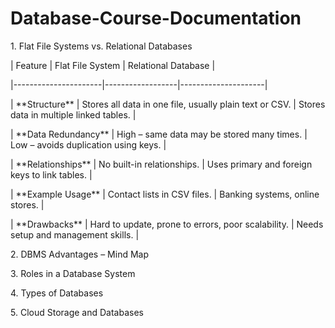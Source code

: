 # Database-Course-Documentation



1\. Flat File Systems vs. Relational Databases



| Feature              | Flat File System | Relational Database |

|----------------------|------------------|---------------------|

| \*\*Structure\*\*        | Stores all data in one file, usually plain text or CSV. | Stores data in multiple linked tables. |

| \*\*Data Redundancy\*\*  | High – same data may be stored many times. | Low – avoids duplication using keys. |

| \*\*Relationships\*\*    | No built-in relationships. | Uses primary and foreign keys to link tables. |

| \*\*Example Usage\*\*    | Contact lists in CSV files. | Banking systems, online stores. |

| \*\*Drawbacks\*\*        | Hard to update, prone to errors, poor scalability. | Needs setup and management skills. |





2\. DBMS Advantages – Mind Map



3\. Roles in a Database System



4\. Types of Databases



5\. Cloud Storage and Databases

